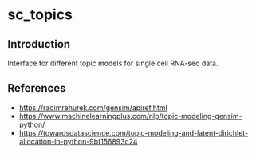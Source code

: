 # sc_topics

## Introduction

Interface for different topic models for single cell RNA-seq data.

## References

  - https://radimrehurek.com/gensim/apiref.html
  - https://www.machinelearningplus.com/nlp/topic-modeling-gensim-python/
  - https://towardsdatascience.com/topic-modeling-and-latent-dirichlet-allocation-in-python-9bf156893c24
